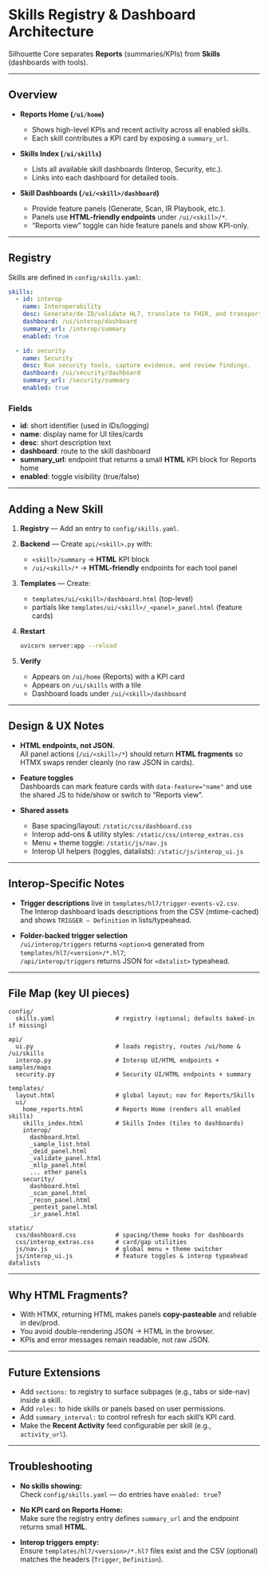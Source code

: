 # Skills Registry & Dashboard Architecture

Silhouette Core separates **Reports** (summaries/KPIs) from **Skills** (dashboards with tools).

---

## Overview

- **Reports Home (`/ui/home`)**
  - Shows high-level KPIs and recent activity across all enabled skills.
  - Each skill contributes a KPI card by exposing a `summary_url`.

- **Skills Index (`/ui/skills`)**
  - Lists all available skill dashboards (Interop, Security, etc.).
  - Links into each dashboard for detailed tools.

- **Skill Dashboards (`/ui/<skill>/dashboard`)**
  - Provide feature panels (Generate, Scan, IR Playbook, etc.).
  - Panels use **HTML-friendly endpoints** under `/ui/<skill>/*`.
  - “Reports view” toggle can hide feature panels and show KPI-only.

---

## Registry

Skills are defined in `config/skills.yaml`:

```yaml
skills:
  - id: interop
    name: Interoperability
    desc: Generate/de-ID/validate HL7, translate to FHIR, and transport via MLLP.
    dashboard: /ui/interop/dashboard
    summary_url: /interop/summary
    enabled: true

  - id: security
    name: Security
    desc: Run security tools, capture evidence, and review findings.
    dashboard: /ui/security/dashboard
    summary_url: /security/summary
    enabled: true
```

### Fields

- **id**: short identifier (used in IDs/logging)
- **name**: display name for UI tiles/cards
- **desc**: short description text
- **dashboard**: route to the skill dashboard
- **summary_url**: endpoint that returns a small **HTML** KPI block for Reports home
- **enabled**: toggle visibility (true/false)

---

## Adding a New Skill

1) **Registry** — Add an entry to `config/skills.yaml`.

2) **Backend** — Create `api/<skill>.py` with:
   - `<skill>/summary` → **HTML** KPI block
   - `/ui/<skill>/*` → **HTML-friendly** endpoints for each tool panel

3) **Templates** — Create:
   - `templates/ui/<skill>/dashboard.html` (top-level)
   - partials like `templates/ui/<skill>/_<panel>_panel.html` (feature cards)

4) **Restart**
   ```bash
   uvicorn server:app --reload
   ```

5) **Verify**
   - Appears on `/ui/home` (Reports) with a KPI card
   - Appears on `/ui/skills` with a tile
   - Dashboard loads under `/ui/<skill>/dashboard`

---

## Design & UX Notes

- **HTML endpoints, not JSON.**  
  All panel actions (`/ui/<skill>/*`) should return **HTML fragments** so HTMX swaps render cleanly (no raw JSON in cards).

- **Feature toggles**  
  Dashboards can mark feature cards with `data-feature="name"` and use the shared JS to hide/show or switch to “Reports view”.

- **Shared assets**  
  - Base spacing/layout: `/static/css/dashboard.css`
  - Interop add-ons & utility styles: `/static/css/interop_extras.css`
  - Menu + theme toggle: `/static/js/nav.js`
  - Interop UI helpers (toggles, datalists): `/static/js/interop_ui.js`

---

## Interop-Specific Notes

- **Trigger descriptions** live in `templates/hl7/trigger-events-v2.csv`.  
  The Interop dashboard loads descriptions from the CSV (mtime-cached) and shows `TRIGGER — Definition` in lists/typeahead.

- **Folder-backed trigger selection**  
  `/ui/interop/triggers` returns `<option>`s generated from `templates/hl7/<version>/*.hl7`;  
  `/api/interop/triggers` returns JSON for `<datalist>` typeahead.

---

## File Map (key UI pieces)

```
config/
  skills.yaml                 # registry (optional; defaults baked-in if missing)

api/
  ui.py                       # loads registry, routes /ui/home & /ui/skills
  interop.py                  # Interop UI/HTML endpoints + samples/maps
  security.py                 # Security UI/HTML endpoints + summary

templates/
  layout.html                 # global layout; nav for Reports/Skills
  ui/
    home_reports.html         # Reports Home (renders all enabled skills)
    skills_index.html         # Skills Index (tiles to dashboards)
    interop/
      dashboard.html
      _sample_list.html
      _deid_panel.html
      _validate_panel.html
      _mllp_panel.html
      ... other panels
    security/
      dashboard.html
      _scan_panel.html
      _recon_panel.html
      _pentest_panel.html
      _ir_panel.html

static/
  css/dashboard.css           # spacing/theme hooks for dashboards
  css/interop_extras.css      # card/gap utilities
  js/nav.js                   # global menu + theme switcher
  js/interop_ui.js            # feature toggles & interop typeahead datalists
```

---

## Why HTML Fragments?

- With HTMX, returning HTML makes panels **copy-pasteable** and reliable in dev/prod.
- You avoid double-rendering JSON → HTML in the browser.
- KPIs and error messages remain readable, not raw JSON.

---

## Future Extensions

- Add `sections:` to registry to surface subpages (e.g., tabs or side-nav) inside a skill.
- Add `roles:` to hide skills or panels based on user permissions.
- Add `summary_interval:` to control refresh for each skill’s KPI card.
- Make the **Recent Activity** feed configurable per skill (e.g., `activity_url`).

---

## Troubleshooting

- **No skills showing:**  
  Check `config/skills.yaml` — do entries have `enabled: true`?

- **No KPI card on Reports Home:**  
  Make sure the registry entry defines `summary_url` and the endpoint returns small **HTML**.

- **Interop triggers empty:**  
  Ensure `templates/hl7/<version>/*.hl7` files exist and the CSV (optional) matches the headers (`Trigger`, `Definition`).
